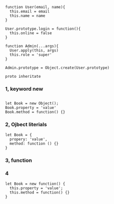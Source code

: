 
```
function User(email, name){
  this.email = email
  this.name = name
}

User.prototype.login = function(){
  this.online = false
}

function Admin(...args){
  User.apply(this, args)
  this.role = 'super'
}

Admin.prototype = Object.create(User.prototype)
```

```
proto inheritate 
```

### 1, keyword new
```

let Book = new Object();
Book.property = 'value'
Book.method = function() {}
```

### 2, Ojbect literials
```
let Book = {
  propery: 'value',
  method: function () {}
}
```

### 3, function

### 4
```
let Book = new function() {
  this.property = 'value';
  this.method = function() {}
}

```

